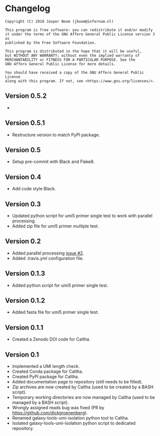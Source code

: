 # Changelog

```
Copyright (C) 2018 Jasper Boom (jboom@infernum.nl)

This program is free software: you can redistribute it and/or modify
it under the terms of the GNU Affero General Public License version 3 as 
published by the Free Software Foundation.

This program is distributed in the hope that it will be useful,
but WITHOUT ANY WARRANTY; without even the implied warranty of
MERCHANTABILITY or FITNESS FOR A PARTICULAR PURPOSE. See the
GNU Affero General Public License for more details.

You should have received a copy of the GNU Affero General Public License
along with this program. If not, see <https://www.gnu.org/licenses/>.
```

## Version 0.5.2
+

## Version 0.5.1
+ Restructure version to match PyPI package.

## Version 0.5
+ Setup pre-commit with Black and Flake8.

## Version 0.4
+ Add code style Black.

## Version 0.3
+ Updated python script for umi5 primer single test to work with parallel processing.
+ Added zip file for umi5 primer multiple test.

## Version 0.2
+ Added parallel processing [issue #2](https://github.com/JasperBoom/caltha/issues/2).
+ Added .travis.yml configuration file.

## Version 0.1.3
+ Added python script for umi5 primer single test.

## Version 0.1.2
+ Added fasta file for umi5 primer single test.

## Version 0.1.1
+ Created a Zenodo DOI code for Caltha.

## Version 0.1
+ Implemented a UMI length check.
+ Created Conda package for Caltha.
+ Created PyPI package for Caltha.
+ Added documentation page to repository (still needs to be filled).
+ Zip archives are now created by Caltha (used to be created by a BASH script).
+ Temporary working directories are now managed by Caltha (used to be managed by a BASH script).
+ Wrongly assigned reads bug was fixed (PR by https://github.com/dickgroenenberg).
+ Renamed galaxy-tools-umi-isolation python tool to Caltha.
+ Isolated galaxy-tools-umi-isolation python script to dedicated repository.
